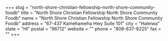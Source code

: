 +++
slug = "north-shore-christian-fellowship-north-shore-community-foodb"
title = "North Shore Christian Fellowship North Shore Community Foodb"
name = "North Shore Christian Fellowship North Shore Community Foodb"
address = "67-437 Kamehameha Hwy Suite 101"
city = "Haleiwa"
state = "HI"
postal = "96712"
website = ""
phone = "808-637-6225"
fax = ""
+++
